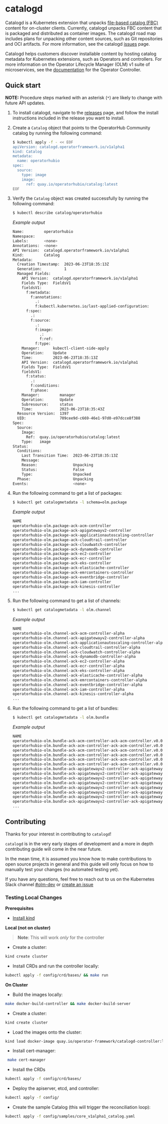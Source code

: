 # catalogd

Catalogd is a Kubernetes extension that unpacks [file-based catalog (FBC)](https://olm.operatorframework.io/docs/reference/file-based-catalogs/#docs) content for on-cluster clients. Currently, catalogd unpacks FBC content that is packaged and distributed as container images. The catalogd road map includes plans for unpacking other content sources, such as Git repositories and OCI artifacts. For more information, see the catalogd [issues](https://github.com/operator-framework/catalogd/issues/) page. 

Catalogd helps customers discover installable content by hosting catalog metadata for Kubernetes extensions, such as Operators and controllers. For more information on the Operator Lifecycle Manager (OLM) v1 suite of microservices, see the [documentation](https://github.com/operator-framework/operator-controller/tree/main/docs) for the Operator Controller.

## Quick start 

**NOTE:** Procedure steps marked with an asterisk (`*`) are likely to change with future API updates.

1. To install catalogd, navigate to the [releases](https://github.com/operator-framework/catalogd/releases/) page, and follow the install instructions included in the release you want to install.

1. Create a `Catalog` object that points to the OperatorHub Community catalog by running the following command:

    ```sh
    $ kubectl apply -f - << EOF
    apiVersion: catalogd.operatorframework.io/v1alpha1
    kind: Catalog
    metadata:
      name: operatorhubio
    spec:
      source:
        type: image
        image:
          ref: quay.io/operatorhubio/catalog:latest
    EOF
    ```

1. Verify the `Catalog` object was created successfully by running the following command:

    ```sh
    $ kubectl describe catalog/operatorhubio
    ```
    
    *Example output*
    ```sh
    Name:         operatorhubio
    Namespace:    
    Labels:       <none>
    Annotations:  <none>
    API Version:  catalogd.operatorframework.io/v1alpha1
    Kind:         Catalog
    Metadata:
      Creation Timestamp:  2023-06-23T18:35:13Z
      Generation:          1
      Managed Fields:
        API Version:  catalogd.operatorframework.io/v1alpha1
        Fields Type:  FieldsV1
        fieldsV1:
          f:metadata:
            f:annotations:
              .:
              f:kubectl.kubernetes.io/last-applied-configuration:
          f:spec:
            .:
            f:source:
              .:
              f:image:
                .:
                f:ref:
              f:type:
        Manager:      kubectl-client-side-apply
        Operation:    Update
        Time:         2023-06-23T18:35:13Z
        API Version:  catalogd.operatorframework.io/v1alpha1
        Fields Type:  FieldsV1
        fieldsV1:
          f:status:
            .:
            f:conditions:
            f:phase:
        Manager:         manager
        Operation:       Update
        Subresource:     status
        Time:            2023-06-23T18:35:43Z
      Resource Version:  1397
      UID:               709cee9d-c669-46e1-97d0-e97dcce8f388
    Spec:
      Source:
        Image:
          Ref:  quay.io/operatorhubio/catalog:latest
        Type:   image
    Status:
      Conditions:
        Last Transition Time:  2023-06-23T18:35:13Z
        Message:               
        Reason:                Unpacking
        Status:                False
        Type:                  Unpacked
      Phase:                   Unpacking
    Events:                    <none>
    ```

1. Run the following command to get a list of packages:

    ```sh
    $ kubectl get catalogmetadata -l schema=olm.package
    ```

    *Example output*
    ```sh
    NAME                                                                 AGE
    operatorhubio-olm.package-ack-acm-controller                         18m
    operatorhubio-olm.package-ack-apigatewayv2-controller                18m
    operatorhubio-olm.package-ack-applicationautoscaling-controller      18m
    operatorhubio-olm.package-ack-cloudtrail-controller                  18m
    operatorhubio-olm.package-ack-cloudwatch-controller                  18m
    operatorhubio-olm.package-ack-dynamodb-controller                    18m
    operatorhubio-olm.package-ack-ec2-controller                         18m
    operatorhubio-olm.package-ack-ecr-controller                         18m
    operatorhubio-olm.package-ack-eks-controller                         18m
    operatorhubio-olm.package-ack-elasticache-controller                 18m
    operatorhubio-olm.package-ack-emrcontainers-controller               18m
    operatorhubio-olm.package-ack-eventbridge-controller                 18m
    operatorhubio-olm.package-ack-iam-controller                         18m
    operatorhubio-olm.package-ack-kinesis-controller                     18m
    ...
    ```
1. Run the following command to get a list of channels:

    ```sh
    $ kubectl get catalogmetadata -l olm.channel
    ```

    *Example output*
    ```sh
    NAME                                                                         AGE
    operatorhubio-olm.channel-ack-acm-controller-alpha                           21m
    operatorhubio-olm.channel-ack-apigatewayv2-controller-alpha                  21m
    operatorhubio-olm.channel-ack-applicationautoscaling-controller-alpha        21m
    operatorhubio-olm.channel-ack-cloudtrail-controller-alpha                    21m
    operatorhubio-olm.channel-ack-cloudwatch-controller-alpha                    21m
    operatorhubio-olm.channel-ack-dynamodb-controller-alpha                      21m
    operatorhubio-olm.channel-ack-ec2-controller-alpha                           21m
    operatorhubio-olm.channel-ack-ecr-controller-alpha                           21m
    operatorhubio-olm.channel-ack-eks-controller-alpha                           21m
    operatorhubio-olm.channel-ack-elasticache-controller-alpha                   21m
    operatorhubio-olm.channel-ack-emrcontainers-controller-alpha                 21m
    operatorhubio-olm.channel-ack-eventbridge-controller-alpha                   21m
    operatorhubio-olm.channel-ack-iam-controller-alpha                           21m
    operatorhubio-olm.channel-ack-kinesis-controller-alpha                       21m
    ...
    ```

1. Run the following command to get a list of bundles:

    ```sh
    $ kubectl get catalogmetadata -l olm.bundle
    ```
    
    *Example output*
    ```sh
    NAME                                                                                         AGE
    operatorhubio-olm.bundle-ack-acm-controller-ack-acm-controller.v0.0.1                        19m
    operatorhubio-olm.bundle-ack-acm-controller-ack-acm-controller.v0.0.2                        19m
    operatorhubio-olm.bundle-ack-acm-controller-ack-acm-controller.v0.0.4                        19m
    operatorhubio-olm.bundle-ack-acm-controller-ack-acm-controller.v0.0.5                        19m
    operatorhubio-olm.bundle-ack-acm-controller-ack-acm-controller.v0.0.6                        19m
    operatorhubio-olm.bundle-ack-acm-controller-ack-acm-controller.v0.0.7                        19m
    operatorhubio-olm.bundle-ack-apigatewayv2-controller-ack-apigatewayv2-controller.v0.0.10     19m
    operatorhubio-olm.bundle-ack-apigatewayv2-controller-ack-apigatewayv2-controller.v0.0.11     19m
    operatorhubio-olm.bundle-ack-apigatewayv2-controller-ack-apigatewayv2-controller.v0.0.12     19m
    operatorhubio-olm.bundle-ack-apigatewayv2-controller-ack-apigatewayv2-controller.v0.0.13     19m
    operatorhubio-olm.bundle-ack-apigatewayv2-controller-ack-apigatewayv2-controller.v0.0.14     19m
    operatorhubio-olm.bundle-ack-apigatewayv2-controller-ack-apigatewayv2-controller.v0.0.15     19m
    operatorhubio-olm.bundle-ack-apigatewayv2-controller-ack-apigatewayv2-controller.v0.0.16     19m
    operatorhubio-olm.bundle-ack-apigatewayv2-controller-ack-apigatewayv2-controller.v0.0.17     19m
    ...
    ```

## Contributing
Thanks for your interest in contributing to `catalogd`!

`catalogd` is in the very early stages of development and a more in depth contributing guide will come in the near future.

In the mean time, it is assumed you know how to make contributions to open source projects in general and this guide will only focus on how to manually test your changes (no automated testing yet).

If you have any questions, feel free to reach out to us on the Kubernetes Slack channel [#olm-dev](https://kubernetes.slack.com/archives/C0181L6JYQ2) or [create an issue](https://github.com/operator-framework/catalogd/issues/new)
### Testing Local Changes
**Prerequisites**
- [Install kind](https://kind.sigs.k8s.io/docs/user/quick-start/#installation)

**Local (not on cluster)**
> **Note**: This will work *only* for the controller
- Create a cluster:
```sh
kind create cluster
```
- Install CRDs and run the controller locally:
```sh
kubectl apply -f config/crd/bases/ && make run
```

**On Cluster**
- Build the images locally:
```sh
make docker-build-controller && make docker-build-server
```
- Create a cluster:
```sh
kind create cluster
```
- Load the images onto the cluster:
```sh
kind load docker-image quay.io/operator-framework/catalogd-controller:latest && kind load docker-image quay.io/operator-framework/catalogd-server:latest
``` 
- Install cert-manager:
```sh
 make cert-manager
```
- Install the CRDs
```sh
kubectl apply -f config/crd/bases/
```
- Deploy the apiserver, etcd, and controller: 
```sh
kubectl apply -f config/
```
- Create the sample Catalog (this will trigger the reconciliation loop): 
```sh
kubectl apply -f config/samples/core_v1alpha1_catalog.yaml
```
